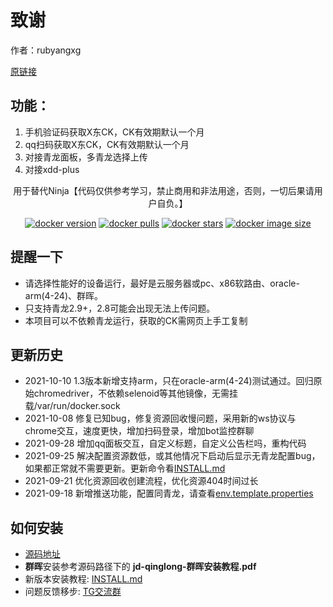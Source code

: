 # 致谢
作者：rubyangxg  
  
[原链接](https://github.com/rubyangxg/jd-qinglong)
## **功能：**
1. 手机验证码获取X东CK，CK有效期默认一个月 
2. qq扫码获取X东CK，CK有效期默认一个月 
3. 对接青龙面板，多青龙选择上传
4. 对接xdd-plus

<p align="center">
  用于替代Ninja【代码仅供参考学习，禁止商用和非法用途，否则，一切后果请用户自负。】
</p>

<div align="center">

[![docker version][docker-version-image]][docker-version-url] [![docker pulls][docker-pulls-image]][docker-pulls-url] [![docker stars][docker-stars-image]][docker-stars-url] [![docker image size][docker-image-size-image]][docker-image-size-url] 

[docker-pulls-image]: https://img.shields.io/docker/pulls/rubyangxg/jd-qinglong?style=flat
[docker-pulls-url]: https://hub.docker.com/r/rubyangxg/jd-qinglong
[docker-version-image]: https://img.shields.io/docker/v/rubyangxg/jd-qinglong?style=flat
[docker-version-url]: https://hub.docker.com/r/rubyangxg/jd-qinglong/tags?page=1&ordering=last_updated
[docker-stars-image]: https://img.shields.io/docker/stars/rubyangxg/jd-qinglong?style=flat
[docker-stars-url]: https://hub.docker.com/r/rubyangxg/jd-qinglong
[docker-image-size-image]: https://img.shields.io/docker/image-size/rubyangxg/jd-qinglong?style=flat
[docker-image-size-url]: https://hub.docker.com/r/rubyangxg/jd-qinglong
</div>

## 提醒一下
* 请选择性能好的设备运行，最好是云服务器或pc、x86软路由、oracle-arm(4-24)、群晖。
* 只支持青龙2.9+，2.8可能会出现无法上传问题。
* 本项目可以不依赖青龙运行，获取的CK需网页上手工复制

## 更新历史
* 2021-10-10 1.3版本新增支持arm，只在oracle-arm(4-24)测试通过。回归原始chromedriver，不依赖selenoid等其他镜像，无需挂载/var/run/docker.sock
* 2021-10-08 修复已知bug，修复资源回收慢问题，采用新的ws协议与chrome交互，速度更快，增加扫码登录，增加bot监控群聊
* 2021-09-28 增加qq面板交互，自定义标题，自定义公告栏吗，重构代码
* 2021-09-25 解决配置资源数低，或其他情况下启动后显示无青龙配置bug，如果都正常就不需要更新。更新命令看[INSTALL.md](INSTALL.md)
* 2021-09-21 优化资源回收创建流程，优化资源404时间过长
* 2021-09-18 新增推送功能，配置同青龙，请查看[env.template.properties](https://raw.githubusercontent.com/rubyangxg/jd-qinglong/master/env.template.properties)

[comment]: <> (* 2021-09-17 解决验证码输入后登录按钮无效问题，请升级成allinone镜像)

[comment]: <> (* 2021-09-17 推出allinone镜像，无需其他依赖，升级的话只修改docker-compose.yml即可)

[comment]: <> (* 2021-09-16 bug fix 解决了卡验证码问题，请务必pull最新镜像)

[comment]: <> (*            增加实验功能：支持配置最多上传ck容量)

[comment]: <> (* 2021-09-15 更新上传多青龙支持，最多5个，升级后请仔细阅读 [env.template.properties]&#40;https://raw.githubusercontent.com/rubyangxg/jd-qinglong/master/env.template.properties&#41; 里面的注释)

## 如何安装
* [源码地址](https://github.com/rubyangxg/jd-qinglong)
* **群晖**安装参考源码路径下的 **jd-qinglong-群晖安装教程.pdf**
* 新版本安装教程: [INSTALL.md](INSTALL.md)
* 问题反馈移步: [TG交流群](https://t.me/joinchat/3JfrwNPoHFY2MGNl)

